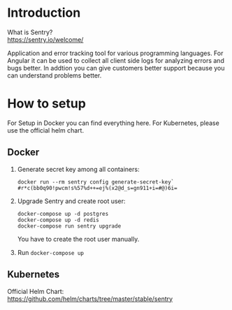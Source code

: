 # Introduction

What is Sentry?   
https://sentry.io/welcome/

Application and error tracking tool for various programming languages. For Angular it can be used to collect all client side logs for analyzing errors and bugs better. In addtion you can give customers better support because you can understand problems better.

# How to setup

For Setup in Docker you can find everything here. For Kubernetes, please use the official helm chart.

## Docker

1. Generate secret key among all containers:   
   ```
   docker run --rm sentry config generate-secret-key`  
   #r*c(bb0q90!pwcm!s%57%d++=ej%(x2@d_s=gn911+i=#@)6i=
   ```

2. Upgrade Sentry and create root user:
   ```
   docker-compose up -d postgres
   docker-compose up -d redis
   docker-compose run sentry upgrade 
   ```
   
   You have to create the root user manually.

3. Run `docker-compose up`


## Kubernetes

Official Helm Chart: https://github.com/helm/charts/tree/master/stable/sentry